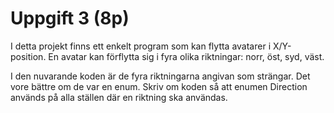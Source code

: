 ﻿# Uppgift 3 (8p)
I detta projekt finns ett enkelt program som kan flytta avatarer i
X/Y-position. En avatar kan förflytta sig i fyra olika riktningar:
norr, öst, syd, väst.

I den nuvarande koden är de fyra riktningarna angivan som strängar.
Det vore bättre om de var en enum. Skriv om koden så att enumen
Direction används på alla ställen där en riktning ska användas.
